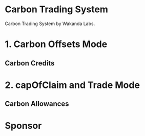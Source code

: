 # Carbon Trading System

Carbon Trading System by Wakanda Labs.

# 1. **Carbon Offsets** Mode

## Carbon Credits

# 2. **capOfClaim and Trade** Mode

## Carbon Allowances

# Sponsor
